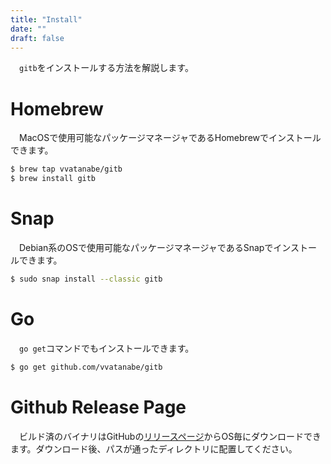 ```yaml
---
title: "Install"
date: ""
draft: false
---
```


　`gitb`をインストールする方法を解説します。

# Homebrew

&emsp;MacOSで使用可能なパッケージマネージャであるHomebrewでインストールできます。

``` bash
$ brew tap vvatanabe/gitb
$ brew install gitb
```

# Snap

&emsp;Debian系のOSで使用可能なパッケージマネージャであるSnapでインストールできます。

``` bash
$ sudo snap install --classic gitb
```

# Go

&emsp;`go get`コマンドでもインストールできます。

``` bash
$ go get github.com/vvatanabe/gitb
```

# Github Release Page

&emsp;ビルド済のバイナリはGitHubの[リリースページ](https://github.com/vvatanabe/gitb/releases)からOS毎にダウンロードできます。ダウンロード後、パスが通ったディレクトリに配置してください。